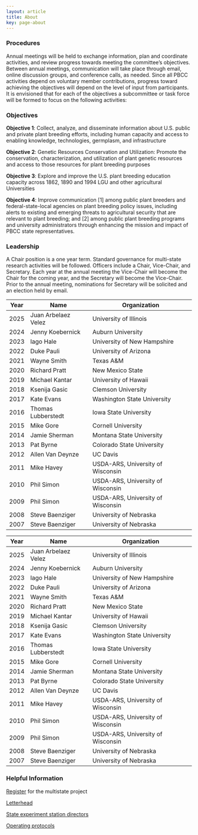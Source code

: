 ```yaml
---
layout: article
title: About
key: page-about
---
```


### Procedures

Annual meetings will be held to exchange information, plan and coordinate activities, and review progress towards meeting the committee’s objectives. Between annual meetings, communication will take place through email, online discussion groups, and conference calls, as needed. Since all PBCC activities depend on voluntary member contributions, progress toward achieving the objectives will depend on the level of input from participants. It is envisioned that for each of the objectives a subcommittee or task force will be formed to focus on the following activities: 

### Objectives

**Objective 1**: Collect, analyze, and disseminate information about U.S. public and private plant breeding efforts, including human capacity and access to enabling knowledge, technologies, germplasm, and infrastructure

**Objective 2**: Genetic Resources Conservation and Utilization: Promote the conservation, characterization, and utilization of plant genetic resources and access to those resources for plant breeding purposes

**Objective 3**: Explore and improve the U.S. plant breeding education capacity across 1862, 1890 and 1994 LGU and other agricultural Universities

**Objective 4**: Improve communication [1] among public plant breeders and federal-state-local agencies on plant breeding policy issues, including alerts to existing and emerging threats to agricultural security that are relevant to plant breeding; and [2] among public plant breeding programs and university administrators through enhancing the mission and impact of PBCC state representatives.

### Leadership

A Chair position is a one year term. Standard governance for multi-state research activities will be followed. Officers include a Chair, Vice-Chair, and Secretary. Each year at the annual meeting the Vice-Chair will become the Chair for the coming year, and the Secretary will become the Vice-Chair. Prior to the annual meeting, nominations for Secretary will be solicited and an election held by email.

<div class="leadership-table">

<table>
  <thead>
    <tr>
      <th>Year</th>
      <th>Name</th>
      <th>Organization</th>
    </tr>
  </thead>
  <tbody>
    <tr>
      <td>2025</td>
      <td>Juan Arbelaez Velez</td>
      <td>University of Illinois</td>
    </tr>
    <tr>
      <td>2024</td>
      <td>Jenny Koebernick</td>
      <td>Auburn University</td>
    </tr>
    <tr>
      <td>2023</td>
      <td>Iago Hale</td>
      <td>University of New Hampshire</td>
    </tr>
    <tr>
      <td>2022</td>
      <td>Duke Pauli</td>
      <td>University of Arizona</td>
    </tr>
    <tr>
      <td>2021</td>
      <td>Wayne Smith</td>
      <td>Texas A&amp;M</td>
    </tr>
    <tr>
      <td>2020</td>
      <td>Richard Pratt</td>
      <td>New Mexico State</td>
    </tr>
    <tr>
      <td>2019</td>
      <td>Michael Kantar</td>
      <td>University of Hawaii</td>
    </tr>
    <tr>
      <td>2018</td>
      <td>Ksenija Gasic</td>
      <td>Clemson University</td>
    </tr>
    <tr>
      <td>2017</td>
      <td>Kate Evans</td>
      <td>Washington State University</td>
    </tr>
    <tr>
      <td>2016</td>
      <td>Thomas Lubberstedt</td>
      <td>Iowa State University</td>
    </tr>
    <tr>
      <td>2015</td>
      <td>Mike Gore</td>
      <td>Cornell University</td>
    </tr>
    <tr>
      <td>2014</td>
      <td>Jamie Sherman</td>
      <td>Montana State University</td>
    </tr>
    <tr>
      <td>2013</td>
      <td>Pat Byrne</td>
      <td>Colorado State University</td>
    </tr>
    <tr>
      <td>2012</td>
      <td>Allen Van Deynze</td>
      <td>UC Davis</td>
    </tr>
    <tr>
      <td>2011</td>
      <td>Mike Havey</td>
      <td>USDA-ARS, University of Wisconsin</td>
    </tr>
    <tr>
      <td>2010</td>
      <td>Phil Simon</td>
      <td>USDA-ARS, University of Wisconsin</td>
    </tr>
    <tr>
      <td>2009</td>
      <td>Phil Simon</td>
      <td>USDA-ARS, University of Wisconsin</td>
    </tr>
    <tr>
      <td>2008</td>
      <td>Steve Baenziger</td>
      <td>University of Nebraska</td>
    </tr>
    <tr>
      <td>2007</td>
      <td>Steve Baenziger</td>
      <td>University of Nebraska</td>
    </tr>
  </tbody>
</table>

</div>


| Year  | Name               | Organization                      |
|-------|--------------------|-----------------------------------|
| 2025  | Juan Arbelaez Velez| University of Illinois            |
| 2024  | Jenny Koebernick   | Auburn University                 |
| 2023  | Iago Hale          | University of New Hampshire       |
| 2022  | Duke Pauli         | University of Arizona             |
| 2021  | Wayne Smith        | Texas A&M                         |
| 2020  | Richard Pratt      | New Mexico State                  |
| 2019  | Michael Kantar     | University of Hawaii              |
| 2018  | Ksenija Gasic      | Clemson University                |
| 2017  | Kate Evans         | Washington State University       |
| 2016  | Thomas Lubberstedt | Iowa State University             |
| 2015  | Mike Gore          | Cornell University                |
| 2014  | Jamie Sherman      | Montana State University          |
| 2013  | Pat Byrne          | Colorado State University         |
| 2012  | Allen Van Deynze   | UC Davis                          |
| 2011  | Mike Havey         | USDA-ARS, University of Wisconsin |
| 2010  | Phil Simon         | USDA-ARS, University of Wisconsin |
| 2009  | Phil Simon         | USDA-ARS, University of Wisconsin |
| 2008  | Steve Baenziger    | University of Nebraska            |
| 2007  | Steve Baenziger    | University of Nebraska            |

### Helpful Information

[Register](/register) for the multistate project

[Letterhead](/assets/administration/PBCC_letterhead.docx)

[State experiment station directors](/assets/administration/State_directors_6_23_2023.xlsx)

[Operating protocols](/assets/administration/PBCC_operating_document.pdf)